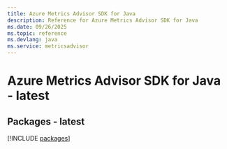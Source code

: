 ```yaml
---
title: Azure Metrics Advisor SDK for Java
description: Reference for Azure Metrics Advisor SDK for Java
ms.date: 09/26/2025
ms.topic: reference
ms.devlang: java
ms.service: metricsadvisor
---
```

# Azure Metrics Advisor SDK for Java - latest
## Packages - latest
[!INCLUDE [packages](metrics-advisor-index.md)]